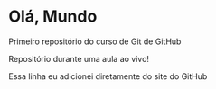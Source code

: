 # Olá, Mundo
 Primeiro repositório do curso de Git de GitHub

Repositório durante uma aula ao vivo!

Essa linha eu adicionei diretamente do site do GitHub
